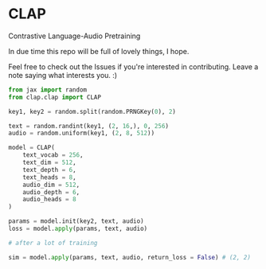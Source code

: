 # CLAP
Contrastive Language-Audio Pretraining

In due time this repo will be full of lovely things, I hope.

Feel free to check out the Issues if you're interested in contributing. Leave a note saying what interests you. :)

```python
from jax import random
from clap.clap import CLAP

key1, key2 = random.split(random.PRNGKey(0), 2)

text = random.randint(key1, (2, 16,), 0, 256)
audio = random.uniform(key1, (2, 8, 512))

model = CLAP(
    text_vocab = 256,
    text_dim = 512,
    text_depth = 6,
    text_heads = 8,
    audio_dim = 512,
    audio_depth = 6,
    audio_heads = 8
)

params = model.init(key2, text, audio)
loss = model.apply(params, text, audio)

# after a lot of training

sim = model.apply(params, text, audio, return_loss = False) # (2, 2)
```
